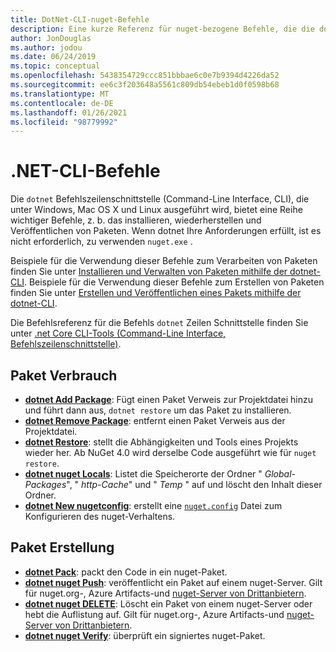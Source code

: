 ```yaml
---
title: DotNet-CLI-nuget-Befehle
description: Eine kurze Referenz für nuget-bezogene Befehle, die die dotnet-Befehlszeilenschnittstelle verwenden.
author: JonDouglas
ms.author: jodou
ms.date: 06/24/2019
ms.topic: conceptual
ms.openlocfilehash: 5438354729ccc851bbbae6c0e7b9394d4226da52
ms.sourcegitcommit: ee6c3f203648a5561c809db54ebeb1d0f0598b68
ms.translationtype: MT
ms.contentlocale: de-DE
ms.lasthandoff: 01/26/2021
ms.locfileid: "98779992"
---
```

# <a name="dotnet-cli-commands"></a>.NET-CLI-Befehle

Die `dotnet` Befehlszeilenschnittstelle (Command-Line Interface, CLI), die unter Windows, Mac OS X und Linux ausgeführt wird, bietet eine Reihe wichtiger Befehle, z. b. das installieren, wiederherstellen und Veröffentlichen von Paketen. Wenn dotnet Ihre Anforderungen erfüllt, ist es nicht erforderlich, zu verwenden `nuget.exe` .

Beispiele für die Verwendung dieser Befehle zum Verarbeiten von Paketen finden Sie unter [Installieren und Verwalten von Paketen mithilfe der dotnet-CLI](../consume-packages/install-use-packages-dotnet-cli.md). Beispiele für die Verwendung dieser Befehle zum Erstellen von Paketen finden Sie unter [Erstellen und Veröffentlichen eines Pakets mithilfe der dotnet-CLI](../quickstart/create-and-publish-a-package-using-the-dotnet-cli.md).

Die Befehlsreferenz für die Befehls `dotnet` Zeilen Schnittstelle finden Sie unter [.net Core CLI-Tools (Command-Line Interface, Befehlszeilenschnittstelle)](/dotnet/core/tools/?tabs=netcore2x).

## <a name="package-consumption"></a>Paket Verbrauch

- [**dotnet Add Package**](/dotnet/core/tools/dotnet-add-package): Fügt einen Paket Verweis zur Projektdatei hinzu und führt dann aus, `dotnet restore` um das Paket zu installieren.
- [**dotnet Remove Package**](/dotnet/core/tools/dotnet-remove-package): entfernt einen Paket Verweis aus der Projektdatei.
- [**dotnet Restore**](/dotnet/core/tools/dotnet-restore?tabs=netcore2x): stellt die Abhängigkeiten und Tools eines Projekts wieder her. Ab NuGet 4.0 wird derselbe Code ausgeführt wie für `nuget restore`.
- [**dotnet nuget Locals**](/dotnet/core/tools/dotnet-nuget-locals): Listet die Speicherorte der Ordner " *Global-Packages*", " *http-Cache*" und " *Temp* " auf und löscht den Inhalt dieser Ordner.
- [**dotnet New nugetconfig**](/dotnet/core/tools/dotnet-new): erstellt eine [`nuget.config`](../reference/nuget-config-file.md) Datei zum Konfigurieren des nuget-Verhaltens.

## <a name="package-creation"></a>Paket Erstellung

- [**dotnet Pack**](/dotnet/core/tools/dotnet-pack?tabs=netcore2x): packt den Code in ein nuget-Paket.
- [**dotnet nuget Push**](/dotnet/core/tools/dotnet-nuget-push): veröffentlicht ein Paket auf einem nuget-Server. Gilt für nuget.org-, Azure Artifacts-und [nuget-Server von Drittanbietern](../hosting-packages/overview.md).
- [**dotnet nuget DELETE**](/dotnet/core/tools/dotnet-nuget-delete): Löscht ein Paket von einem nuget-Server oder hebt die Auflistung auf. Gilt für nuget.org-, Azure Artifacts-und [nuget-Server von Drittanbietern](../hosting-packages/overview.md).
- [**dotnet nuget Verify**](/dotnet/core/tools/dotnet-nuget-verify): überprüft ein signiertes nuget-Paket.
